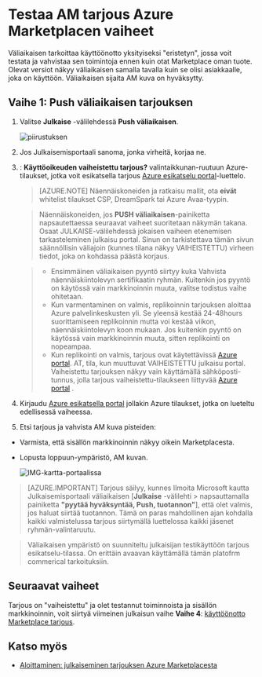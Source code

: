 <properties
   pageTitle="Testaa AM tarjous Marketplacen | Microsoft Azure"
   description="Tietoja siitä, miten AM Testikuva Azure Marketplacen."
   services="marketplace-publishing"
   documentationCenter=""
   authors="HannibalSII"
   manager="hascipio"
   editor=""/>

<tags
   ms.service="marketplace"
   ms.devlang="na"
   ms.topic="article"
   ms.tgt_pltfrm="na"
   ms.workload="na"
   ms.date="08/01/2016"
   ms.author="hascipio" />

# <a name="test-your-vm-offer-for-the-azure-marketplace-in-staging"></a>Testaa AM tarjous Azure Marketplacen vaiheet

Väliaikaisen tarkoittaa käyttöönotto yksityiseksi "eristetyn", jossa voit testata ja vahvistaa sen toimintoja ennen kuin otat Marketplace oman tuote. Olevat versiot näkyy väliaikaisen samalla tavalla kuin se olisi asiakkaalle, joka on käyttöön. Väliaikaisen sijaita AM kuva on hyväksytty.

## <a name="step-1-push-your-offer-to-staging"></a>Vaihe 1: Push väliaikaisen tarjouksen

1. Valitse **Julkaise** -välilehdessä **Push väliaikaisen**.

    ![piirustuksen](media/marketplace-publishing-vm-image-test-in-staging/vm-image-push-to-staging.png)

2. Jos Julkaisemisportaali sanoma, jonka virheitä, korjaa ne.
3.  : **Käyttöoikeuden vaiheistettu tarjous?** valintaikkunan-ruutuun Azure-tilaukset, jotka voit esikatsella tarjous [Azure esikatselu portal](https://portal.azure.com)-luettelo.

    >[AZURE.NOTE] Näennäiskoneiden ja ratkaisu mallit, ota **eivät** whitelist tilaukset CSP, DreamSpark tai Azure Avaa-tyypin.


    > Näennäiskoneiden, jos **PUSH väliaikaisen**-painiketta napsautettaessa seuraavat vaiheet suoritetaan näkymän takana. Osaat JULKAISE-välilehdessä jokaisen vaiheen etenemisen tarkasteleminen julkaisu portal. Sinun on tarkistettava tämän sivun säännöllisin väliajoin (kunnes tilana näkyy VAIHEISTETTU) virheen tiedot, joka on kohdassa päästä korjaus.

    > - Ensimmäinen väliaikaisen pyyntö siirtyy kuka Vahvista näennäiskiintolevyn sertifikaatin ryhmän. Kuitenkin jos pyyntö on käytössä vain markkinoinnin muuta, valitse todistus vaihe ohitetaan.
    > - Kun varmentaminen on valmis, replikoinnin tarjouksen aloittaa Azure palvelinkeskusten yli. Se yleensä kestää 24-48hours suorittamiseen replikoinnin mutta voi kestää viikon, näennäiskiintolevyn koon mukaan. Jos kuitenkin pyyntö on käytössä vain markkinoinnin muuta, sitten replikointi on nopeampaa.
    > - Kun replikointi on valmis, tarjous ovat käytettävissä [Azure portal](http:/portal.azure.com). AT, tila, kun muuttuvat VAIHEISTETTU julkaisu portal. Vaiheistettu tarjouksen näkyy vain käyttämällä sähköposti-tunnus, jolla tarjous vaiheistettu-tilaukseen liittyvää [Azure portal](http:/portal.azure.com) .

4. Kirjaudu [Azure esikatsella portal](https://portal.azure.com) jollakin Azure tilaukset, jotka on lueteltu edellisessä vaiheessa.
5. Etsi tarjous ja vahvista AM kuva pisteiden:
  - Varmista, että sisällön markkinoinnin näkyy oikein Marketplacesta.
  - Lopusta loppuun-ympäristö, AM kuvan.

      ![IMG-kartta-portaalissa](media/marketplace-publishing-push-to-staging/pubportal-mapping-azure-portal.jpg)

> [AZURE.IMPORTANT] Tarjous säilyy, kunnes Ilmoita Microsoft kautta Julkaisemisportaali väliaikaisen [**Julkaise** -välilehti > napsauttamalla painiketta **"pyytää hyväksyntää, Push, tuotannon"**], että olet valmis, jos haluat siirtää tuotannon. Tämä on paras mahdollinen ajan kohdalla kaikki valmistelussa tarjous siirtymällä luettelossa kaikki jäsenet ryhmän-valintaruutu.

> Väliaikaisen ympäristö on suunniteltu julkaisijan testikäyttöön tarjous esikatselu-tilassa. On erittäin avaavan käyttämällä tämän platofrm commerical tarkoituksiin.

## <a name="next-steps"></a>Seuraavat vaiheet
Tarjous on "vaiheistettu" ja olet testannut toiminnoista ja sisällön markkinoinnin, voit siirtyä viimeinen julkaisun vaihe **Vaihe 4**: [käyttöönotto Marketplace tarjous](marketplace-publishing-push-to-production.md).

## <a name="see-also"></a>Katso myös
- [Aloittaminen: julkaiseminen tarjouksen Azure Marketplacesta](marketplace-publishing-getting-started.md)
